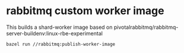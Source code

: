 # rabbitmq custom worker image

This builds a shard-worker image based on pivotalrabbitmq/rabbitmq-server-buildenv:linux-rbe-experimental

`bazel run //rabbitmq:publish-worker-image`
